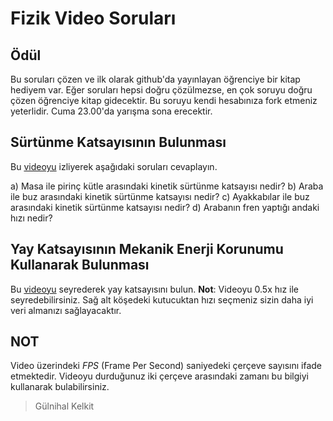 # Fizik Video Soruları
## Ödül
Bu soruları çözen ve ilk olarak github'da yayınlayan öğrenciye bir kitap hediyem var. Eğer soruları hepsi doğru çözülmezse, en çok soruyu doğru çözen öğrenciye kitap gidecektir. Bu soruyu kendi hesabınıza fork etmeniz yeterlidir. Cuma 23.00'da yarışma sona erecektir. 

## Sürtünme Katsayısının Bulunması

Bu [videoyu](https://www.youtube.com/watch?v=fhIL18aHg8s&feature=youtu.be) izliyerek aşağıdaki soruları cevaplayın.

a) Masa ile pirinç kütle arasındaki kinetik sürtünme katsayısı nedir? 
b) Araba ile buz arasındaki kinetik sürtünme katsayısı nedir?
c) Ayakkabılar ile buz arasındaki kinetik sürtünme katsayısı nedir?
d) Arabanın fren yaptığı andaki hızı nedir?

## Yay Katsayısının Mekanik Enerji Korunumu Kullanarak Bulunması
Bu [videoyu](https://serc.carleton.edu/details/files/34960.html) seyrederek yay katsayısını bulun. **Not**: Videoyu 0.5x hız ile seyredebilirsiniz. Sağ alt köşedeki kutucuktan hızı seçmeniz sizin daha iyi veri almanızı sağlayacaktır.

## NOT
Video üzerindeki *FPS* (Frame Per Second) saniyedeki çerçeve sayısını ifade etmektedir. Videoyu durduğunuz iki  çerçeve arasındaki zamanı bu bilgiyi kullanarak bulabilirsiniz.
> Gülnihal Kelkit



